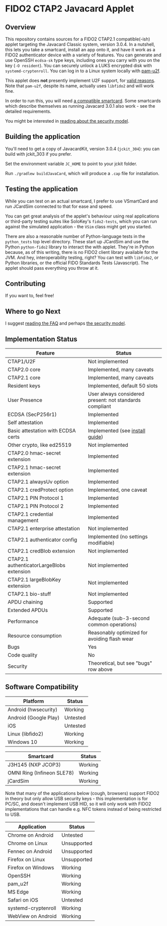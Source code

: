 # FIDO2 CTAP2 Javacard Applet

## Overview

This repository contains sources for a FIDO2 CTAP2.1 compatible(-ish)
applet targeting the Javacard Classic system, version 3.0.4. In a
nutshell, this lets you take a smartcard, install an app onto it,
and have it work as a FIDO2 authenticator device with a variety of
features. You can generate and use OpenSSH `ecdsa-sk` type keys, including
ones you carry with you on the key (`-O resident`). You can securely unlock
a LUKS encrypted disk with `systemd-cryptenroll`. You can log in to a Linux
system locally with [pam-u2f](https://github.com/Yubico/pam-u2f).

This applet does **not** presently implement U2F support, for
[valid reasons](docs/FAQ.md). Note that `pam-u2f`, despite its name,
actually uses `libfido2` and will work fine.

In order to run this, you will need
[a compatible smartcard](docs/requirements.md). Some smartcards which
describe themselves as running Javacard 3.0.1 also work - see the
detailed requirements.

You might be interested in [reading about the security model](docs/security_model.md).

## Building the application

You'll need to get a copy of JavacardKit, version 3.0.4 (`jckit_304`):
you can build with jckit_303 if you prefer.

Set the environment variable `JC_HOME` to point to your jckit folder.

Run `./gradlew buildJavaCard`, which will produce a `.cap` file
for installation.

## Testing the application

While you can test on an actual smartcard, I prefer to use VSmartCard
and run JCardSim connected to that for ease and speed.

You can get great analysis of the applet's behaviour using real applications
or third-party testing suites like SoloKey's `fido2-tests`, which you can run
against the simulated application - the `VSim` class might get you started.

There are also a reasonable number of Python-language tests in the
`python_tests` top level directory. These start up JCardSim and use the
Python `python-fido2` library to interact the with applet. They're in Python
because, as of this writing, there is no FIDO2 client library available for
the JVM. And hey, interoperability testing, right? You can test with `libfido2`,
or Python libraries, or the official FIDO Standards Tests (Javascript). The
applet should pass everything you throw at it.

## Contributing

If you want to, feel free!

## Where to go Next

I suggest [reading the FAQ](docs/FAQ.md) and perhaps [the security model](docs/security_model.md).

## Implementation Status

| Feature                                   | Status                                                  |
|-------------------------------------------|---------------------------------------------------------|
| CTAP1/U2F                                 | Not implemented                                         |
| CTAP2.0 core                              | Implemented, many caveats                               |
| CTAP2.1 core                              | Implemented, many caveats                               |
| Resident keys                             | Implemented, default 50 slots                           |
| User Presence                             | User always considered present: not standards compliant |
| ECDSA (SecP256r1)                         | Implemented                                             |
| Self attestation                          | Implemented                                             |
| Basic attestation with ECDSA certs        | Implemented (see [install guide](docs/certs.md))        |
| Other crypto, like ed25519                | Not implemented                                         |
| CTAP2.0 hmac-secret extension             | Implemented                                             |
| CTAP2.1 hmac-secret extension             | Implemented                                             |
| CTAP2.1 alwaysUv option                   | Implemented                                             |
| CTAP2.1 credProtect option                | Implemented, one caveat                                 |
| CTAP2.1 PIN Protocol 1                    | Implemented                                             |
| CTAP2.1 PIN Protocol 2                    | Implemented                                             |
| CTAP2.1 credential management             | Implemented                                             |
| CTAP2.1 enterprise attestation            | Not implemented                                         |
| CTAP2.1 authenticator config              | Implemented (no settings modifiable)                    |
| CTAP2.1 credBlob extension                | Not implemented                                         |
| CTAP2.1 authenticatorLargeBlobs extension | Not implemented                                         |
| CTAP2.1 largeBlobKey extension            | Not implemented                                         |
| CTAP2.1 bio-stuff                         | Not implemented                                         |
| APDU chaining                             | Supported                                               |
| Extended APDUs                            | Supported                                               |
| Performance                               | Adequate (sub-3-second common operations)               |
| Resource consumption                      | Reasonably optimized for avoiding flash wear            |
| Bugs                                      | Yes                                                     |
| Code quality                              | No                                                      |
| Security                                  | Theoretical, but see "bugs" row above                   |

## Software Compatibility

| Platform              | Status   |
|-----------------------|----------|
| Android (hwsecurity)  | Working  |
| Android (Google Play) | Untested |
| iOS                   | Untested |
| Linux (libfido2)      | Working  |
| Windows 10            | Working  |

| Smartcard                  | Status  |
|----------------------------|---------|
| J3H145 (NXP JCOP3)         | Working |
| OMNI Ring (Infineon SLE78) | Working |
| jCardSim                   | Working |

Note that many of the applications below (cough, browsers)
support FIDO2 in theory but only allow USB security keys - this implementation
is for PC/SC, and doesn't implement USB HID, so it will only work with FIDO2
implementations that can handle e.g. NFC tokens instead of being restricted to USB.

| Application         | Status      |
|---------------------|-------------|
| Chrome on Android   | Untested    |
| Chrome on Linux     | Unsupported |
| Fennec on Android   | Unsupported |
| Firefox on Linux    | Unsupported |
| Firefox on Windows  | Working     |
| OpenSSH             | Working     |
| pam_u2f             | Working     |
| MS Edge             | Working     |
| Safari on iOS       | Untested    |
| systemd-cryptenroll | Working     |
| WebView on Android  | Working     |
